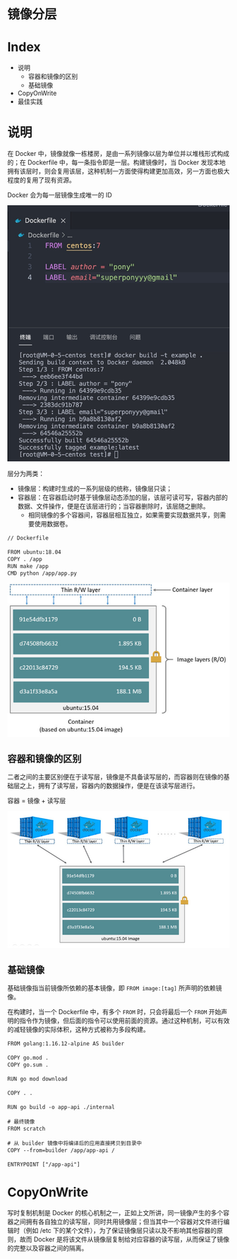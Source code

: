 # 镜像分层

# Index

- 说明
  - 容器和镜像的区别
  - 基础镜像
- CopyOnWrite
- 最佳实践

# 说明

在 Docker 中，镜像就像一栋楼房，是由一系列镜像以层为单位并以堆栈形式构成的；在 Dockerfile 中，每一条指令即是一层。构建镜像时，当 Docker 发现本地拥有该层时，则会复用该层，这种机制一方面使得构建更加高效，另一方面也极大程度的复用了现有资源。

Docker 会为每一层镜像生成唯一的 ID

![](/docker/image/setp1.jpg)

层分为两类：

- 镜像层：构建时生成的一系列层级的统称，镜像层只读；
- 容器层：在容器启动时基于镜像层动态添加的层，该层可读可写，容器内部的数据、文件操作，便是在该层进行的；当容器删除时，该层随之删除。
  - 相同镜像的多个容器间，容器层相互独立，如果需要实现数据共享，则需要使用数据卷。

```
// Dockerfile

FROM ubuntu:18.04
COPY . /app
RUN make /app
CMD python /app/app.py
```

![](/docker/image/setp5.jpeg)

## 容器和镜像的区别

二者之间的主要区别便在于读写层，镜像是不具备读写层的，而容器则在镜像的基础层之上，拥有了读写层，容器内的数据操作，便是在该读写层进行。

容器 = 镜像 + 读写层

![](/docker/image/setp6.jpeg)

## 基础镜像

基础镜像指当前镜像所依赖的基本镜像，即 `FROM image:[tag]` 所声明的依赖镜像。

在构建时，当一个 Dockerfile 中，有多个 `FROM` 时，只会将最后一个 `FROM` 开始声明的指令作为镜像，但后面的指令可以使用前面的资源。通过这种机制，可以有效的减轻镜像的实际体积，这种方式被称为多段构建。

```
FROM golang:1.16.12-alpine AS builder

COPY go.mod .
COPY go.sum .

RUN go mod download

COPY . .

RUN go build -o app-api ./internal

# 最终镜像
FROM scratch

# 从 builder 镜像中将编译后的应用直接拷贝到目录中
COPY --from=builder /app/app-api /

ENTRYPOINT ["/app-api"]
```

# CopyOnWrite

写时复制机制是 Docker 的核心机制之一，正如上文所讲，同一镜像产生的多个容器之间拥有各自独立的读写层，同时共用镜像层；但当其中一个容器对文件进行编辑时（例如 /etc 下的某个文件），为了保证镜像层只读以及不影响其他容器的原则，故而 Docker 是将该文件从镜像层复制给对应容器的读写层，从而保证了镜像的完整以及容器之间的隔离。
